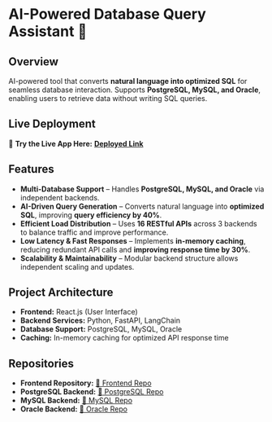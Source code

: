 # **AI-Powered Database Query Assistant** 🚀  

## **Overview**  
AI-powered tool that converts **natural language into optimized SQL** for seamless database interaction. Supports **PostgreSQL, MySQL, and Oracle**, enabling users to retrieve data without writing SQL queries.  

## **Live Deployment**  
🔗 **Try the Live App Here:** [**Deployed Link**](https://ai-powered-database-query-assistant.vercel.app/)  

## **Features**  
- **Multi-Database Support** – Handles **PostgreSQL, MySQL, and Oracle** via independent backends.  
- **AI-Driven Query Generation** – Converts natural language into **optimized SQL**, improving **query efficiency by 40%**.  
- **Efficient Load Distribution** – Uses **16 RESTful APIs** across 3 backends to balance traffic and improve performance.  
- **Low Latency & Fast Responses** – Implements **in-memory caching**, reducing redundant API calls and **improving response time by 30%**.  
- **Scalability & Maintainability** – Modular backend structure allows independent scaling and updates.  

## **Project Architecture**  
- **Frontend:** React.js (User Interface)  
- **Backend Services:** Python, FastAPI, LangChain  
- **Database Support:** PostgreSQL, MySQL, Oracle  
- **Caching:** In-memory caching for optimized API response time  



## **Repositories**  
- **Frontend Repository:** [🔗 Frontend Repo](https://github.com/rajeevrj256/AI_Powered_Database_Query_Assistant)  
- **PostgreSQL Backend:** [🔗 PostgreSQL Repo](https://github.com/rajeevrj256/Database_Manager_with_PostgreSQL)  
- **MySQL Backend:** [🔗 MySQL Repo](https://github.com/rajeevrj256/Database_manager_With_Mysql)  
- **Oracle Backend:** [🔗 Oracle Repo](https://github.com/rajeevrj256/Database_manager_with_orcale)  


